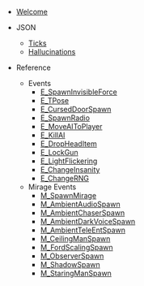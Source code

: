* [Welcome](/)

* JSON
	* [Ticks](/main-pages/Ticks.md)
	* [Hallucinations](/main-pages/Hallucinations.md)

* Reference
	* Events
		* [E_SpawnInvisibleForce](/main-pages/Reference/Events/E_SpawnInvisibleForce.md)
		* [E_TPose](/main-pages/Reference/Events/E_TPose.md)
		* [E_CursedDoorSpawn](/main-pages/Reference/Events/E_CursedDoorSpawn.md)
		* [E_SpawnRadio](/main-pages/Reference/Events/E_SpawnRadio.md)
		* [E_MoveAIToPlayer](/main-pages/Reference/Events/E_MoveAIToPlayer.md)
		* [E_KillAI](/main-pages/Reference/Events/E_KillAI.md)
		* [E_DropHeadItem](/main-pages/Reference/Events/E_DropHeadItem.md)
		* [E_LockGun](/main-pages/Reference/Events/E_LockGun.md)
		* [E_LightFlickering](/main-pages/Reference/Events/E_LightFlickering.md)
		* [E_ChangeInsanity](/main-pages/Reference/Events/E_ChangeInsanity.md)
		* [E_ChangeRNG](/main-pages/Reference/Events/E_ChangeRNG.md)
	* Mirage Events
		* [M_SpawnMirage](/main-pages/Reference/MirageEvents/M_SpawnMirage.md)
		* [M_AmbientAudioSpawn](/main-pages/Reference/MirageEvents/M_AmbientAudioSpawn.md)
		* [M_AmbientChaserSpawn](/main-pages/Reference/MirageEvents/M_AmbientChaserSpawn.md)
		* [M_AmbientDarkVoiceSpawn](/main-pages/Reference/MirageEvents/M_AmbientDarkVoiceSpawn.md)
		* [M_AmbientTeleEntSpawn](/main-pages/Reference/MirageEvents/M_AmbientTeleEntSpawn.md)
		* [M_CeilingManSpawn](/main-pages/Reference/MirageEvents/M_CeilingManSpawn.md)
		* [M_FordScalingSpawn](/main-pages/Reference/MirageEvents/M_FordScalingSpawn.md)
		* [M_ObserverSpawn](/main-pages/Reference/MirageEvents/M_ObserverSpawn.md)
		* [M_ShadowSpawn](/main-pages/Reference/MirageEvents/M_ShadowSpawn.md)
		* [M_StaringManSpawn](/main-pages/Reference/MirageEvents/M_StaringManSpawn.md)